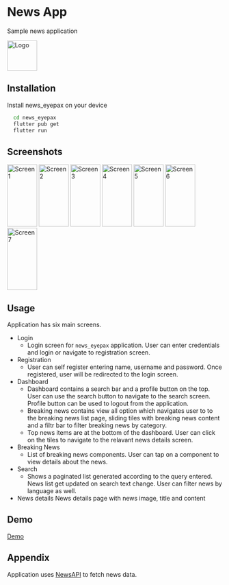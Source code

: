 
# News App

Sample news application


<img src="http://satlabs.site/eyepax/logo.png" width="70" height="70" alt="Logo">


## Installation

Install news_eyepax on your device

```bash
  cd news_eyepax
  flutter pub get
  flutter run
```
    
## Screenshots

<img src="http://satlabs.site/eyepax/screen1.png" width="70" height="145" alt="Screen1">
<img src="http://satlabs.site/eyepax/screen2.png" width="70" height="145" alt="Screen2">
<img src="http://satlabs.site/eyepax/screen3.png" width="70" height="145" alt="Screen3">
<img src="http://satlabs.site/eyepax/screen4.png" width="70" height="145" alt="Screen4">
<img src="http://satlabs.site/eyepax/screen5.png" width="70" height="145" alt="Screen5">
<img src="http://satlabs.site/eyepax/screen6.png" width="70" height="145" alt="Screen6">
<img src="http://satlabs.site/eyepax/screen7.png" width="70" height="145" alt="Screen7">


## Usage

Application has six main screens.

- Login
  - Login screen for `news_eyepax` application. User can enter credentials and login or navigate to registration screen.
- Registration
  - User can self register entering name, username and password. Once registered, user will be redirected to the login screen.
- Dashboard
  - Dashboard contains a search bar and a profile button on the top. User can use the search button to navigate to the search screen. Profile button can be used to logout from the application.
  - Breaking news contains view all option which navigates user to to the breaking news list page, sliding tiles with breaking news content and a filtr bar to filter breaking news by category.
  - Top news items are at the bottom of the dashboard. User can click on the tiles to navigate to the relavant news details screen.
- Breaking News
  - List of breaking news components. User can tap on a component to view details about the news.
- Search
  - Shows a paginated list generated according to the query entered. News list get updated on search text change. User can filter news by language as well.
- News details
  News details page with news image, title and content



## Demo
[Demo](http://satlabs.site/eyepax/demo.gif)
## Appendix

Application uses [NewsAPI](https://newsapi.org/) to fetch news data.

